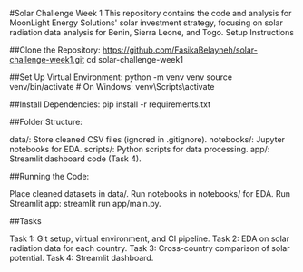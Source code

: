 #Solar Challenge Week 1
This repository contains the code and analysis for MoonLight Energy Solutions' solar investment strategy, focusing on solar radiation data analysis for Benin, Sierra Leone, and Togo.
Setup Instructions

##Clone the Repository:
https://github.com/FasikaBelayneh/solar-challenge-week1.git
cd solar-challenge-week1


##Set Up Virtual Environment:
python -m venv venv
source venv/bin/activate  # On Windows: venv\Scripts\activate


##Install Dependencies:
pip install -r requirements.txt


##Folder Structure:

data/: Store cleaned CSV files (ignored in .gitignore).
notebooks/: Jupyter notebooks for EDA.
scripts/: Python scripts for data processing.
app/: Streamlit dashboard code (Task 4).


##Running the Code:

Place cleaned datasets in data/.
Run notebooks in notebooks/ for EDA.
Run Streamlit app: streamlit run app/main.py.



##Tasks

Task 1: Git setup, virtual environment, and CI pipeline.
Task 2: EDA on solar radiation data for each country.
Task 3: Cross-country comparison of solar potential.
Task 4:  Streamlit dashboard.

